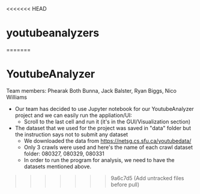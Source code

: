 <<<<<<< HEAD
# youtubeanalyzers
=======
# YoutubeAnalyzer
Team members: Phearak Both Bunna, Jack Balster, Ryan Biggs, Nico Williams

+ Our team has decided to use Jupyter notebook for our YoutubeAnalyzer project and we can easily run the appliation/UI:
  - Scroll to the last cell and run it (it's in the GUI/Visualization section)
+ The dataset that we used for the project was saved in "data" folder but the instruction says not to submit any dataset
  - We downloaded the data from https://netsg.cs.sfu.ca/youtubedata/
  - Only 3 crawls were used and here's the name of each crawl dataset folder: 080327, 080329, 080331
  - In order to run the program for analysis, we need to have the datasets mentioned above.

>>>>>>> 9a6c7d5 (Add untracked files before pull)
